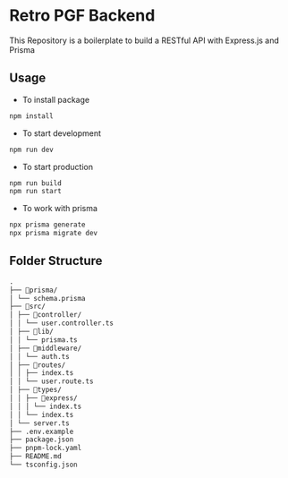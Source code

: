 # Retro PGF Backend

This Repository is a boilerplate to build a RESTful API with Express.js and Prisma 

## Usage

- To install package

```bash
npm install
```

- To start development

```bash
npm run dev
```

- To start production

```bash
npm run build
npm run start
```

- To work with prisma

```bash
npx prisma generate
npx prisma migrate dev
```

## Folder Structure

```md
.
├── 📂prisma/
│ └── schema.prisma
├── 📂src/
│ ├── 📂controller/
│ │ └── user.controller.ts
│ ├── 📂lib/
│ │ └── prisma.ts
│ ├── 📂middleware/
│ │ └── auth.ts
│ ├── 📂routes/
│ │ ├── index.ts
│ │ └── user.route.ts
│ ├── 📂types/
│ │ ├── 📂express/
│ │ │ └── index.ts
│ │ └── index.ts
│ └── server.ts
├── .env.example
├── package.json
├── pnpm-lock.yaml
├── README.md
└── tsconfig.json
```
